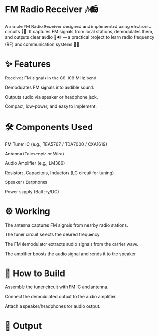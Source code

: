 # FM Radio Receiver 🎶📻

A simple FM Radio Receiver designed and implemented using electronic circuits 🔧📐.
It captures FM signals from local stations, demodulates them, and outputs clear audio 🎼🔊 — a practical project to learn radio frequency (RF) and communication systems 📡✨.

# ✨ Features

Receives FM signals in the 88–108 MHz band.

Demodulates FM signals into audible sound.

Outputs audio via speaker or headphone jack.

Compact, low-power, and easy to implement.

# 🛠️ Components Used

FM Tuner IC (e.g., TEA5767 / TDA7000 / CXA1619)

Antenna (Telescopic or Wire)

Audio Amplifier (e.g., LM386)

Resistors, Capacitors, Inductors (LC circuit for tuning)

Speaker / Earphones

Power supply (Battery/DC)

# ⚙️ Working

The antenna captures FM signals from nearby radio stations.

The tuner circuit selects the desired frequency.

The FM demodulator extracts audio signals from the carrier wave.

The amplifier boosts the audio signal and sends it to the speaker.

# 🚀 How to Build

Assemble the tuner circuit with FM IC and antenna.

Connect the demodulated output to the audio amplifier.

Attach a speaker/headphones for audio output.


# 📸 Output


